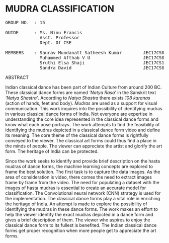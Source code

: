 # MUDRA CLASSIFICATION

<pre>
GROUP NO.  : 15

GUIDE      : Ms. Ninu Francis  
             Asst. Professor  
             Dept. Of CSE
                 
MEMBERS    : Saurav Mundanatt Satheesh Kumar        JEC17CS091  
             Muhammed Afthab V U                    JEC17CS070  
             Sruthi Elsa Shaji                      JEC17CS100  
             Sandra David                           JEC17CS084
</pre>

  ABSTRACT

Indian classical dance has been part of Indian Culture from around 200 BC. These classical dance forms are named *‘Natya Rasa’* in the Sanskrit text *‘Natya Shastra’*. According to *Natya Shastra* there exists *108 karanas* (action of hands, feet and body). *Mudras*  are used as a support for visual communication. This work inquires into the possibility of identifying mudras in various classical dance forms of India. Not everyone are expertise in understanding the core idea represented in the classical dance forms and know what each pose portrays. The work attempts to find the feasibility of identifying the mudras depicted in a classical dance form video and define its meaning. The core theme of the classical dance forms is rightfully conveyed to the viewer. The classical art forms could thus find a place in the minds of people. The viewer can appreciate the artist and glorify the art form. The heritage of India can be protected. 

Since the work seeks to identify and provide brief description on the hasta mudras of dance forms, the machine learning concepts are explored to frame the best solution. The first task is to capture the data images. As the area of consideration is video, there comes the need to extract images frame by frame from the video. The need for populating a dataset with the images of hasta mudras is essential to create an accurate model for classification. The Convolutional neural network (CNN) strategy is used for the implementation. The classical dance forms play a vital role in enriching the heritage of India. An attempt is made to explore the possibility of identifying the mudras in these dance forms. The work makes an effort to help the viewer identify the exact mudras depicted in a dance form and gives a brief description of them. The viewer who aspires to enjoy the classical dance form to its fullest is benefited. The Indian classical dance forms get proper recognition when more people get to appreciate the art forms.
